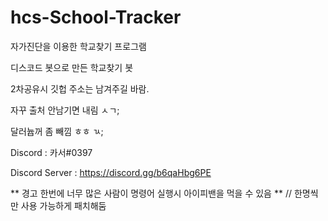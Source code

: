# hcs-School-Tracker
자가진단을 이용한 학교찾기 프로그램

디스코드 봇으로 만든 학교찾기 봇

2차공유시 깃헙 주소는 남겨주길 바람.

자꾸 출처 안남기면 내림 ㅅㄱ;

달러늅꺼 좀 빼낌 ㅎㅎ ㄳ;

Discord : 카서#0397

Discord Server : https://discord.gg/b6qaHbg6PE

** 경고 한번에 너무 많은 사람이 명령어 실행시 아이피밴을 먹을 수 있음 ** // 한명씩만 사용 가능하게 패치해둠
